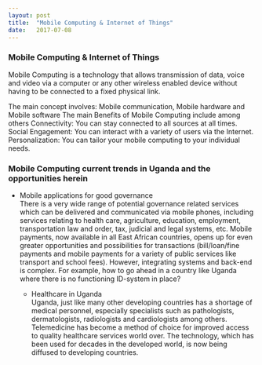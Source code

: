 ```yaml
---
layout: post
title:  "Mobile Computing & Internet of Things"
date:   2017-07-08
---
```


<p class="intro">
<h3>Mobile Computing & Internet of Things </h3>
Mobile Computing is a technology that allows transmission of data, voice and video via a computer or any other wireless enabled device without having to be connected to a fixed physical link. </p>
The main concept involves: Mobile communication, Mobile hardware and Mobile software
The main Benefits of Mobile Computing include among others 
Connectivity: You can stay connected to all sources at all times.
Social Engagement: You can interact with a variety of users via the Internet.
Personalization: You can tailor your mobile computing to your individual needs.

<h3>Mobile Computing current trends in Uganda and the opportunities herein</h3>
<ul>
<li>Mobile applications for good governance</li>
There is a very wide range of potential governance related services which can be delivered and
communicated via mobile phones, including services relating to health care, agriculture, education,
employment, transportation law and order, tax, judicial and legal systems, etc. Mobile payments,
now available in all East African countries, opens up for even greater opportunities and possibilities
for transactions (bill/loan/fine payments and mobile payments for a variety of public services like
transport and school fees). However, integrating systems and back-end is complex. For example,
how to go ahead in a country like Uganda where there is no functioning ID-system in place?
<ul>
<li>Healthcare in Uganda </li>
Uganda, just like many other developing countries has a shortage of medical
personnel, especially specialists such as pathologists, dermatologists, radiologists and
cardiologists among others.<br>
Telemedicine has become a method of choice for
improved access to quality healthcare services world over. The
technology, which has been used for decades in the developed
world, is now being diffused to developing countries.
</ul>

</ul>
